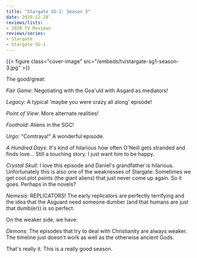 ```yaml
---
title: "Stargate SG-1: Season 3"
date: 2020-12-28
reviews/lists:
- 2020 TV Reviews
reviews/series:
- Stargate
- Stargate SG-1
---
```

{{< figure class="cover-image" src="/embeds/tv/stargate-sg1-season-3.jpg" >}}

The good/great:

*Fair Game*: Negotiating with the Goa'uld with Asgard as mediators!

*Legacy*: A typical 'maybe you were crazy all along' episode!

*Point of View*: More alternate realities!

*Foothold*: Aliens in the SGC!

*Urgo*: "Comtraya!" A wonderful episode. 

*A Hundred Days*: It's kind of hilarious how often O'Neill gets stranded and finds love... Still a touching story. I just want him to be happy. 

*Crystal Skull*: I love this episode and Daniel's grandfather is hilarious. Unfortunately this is also one of the weaknesses of Stargate: Sometimes we get cool plot points (the giant aliens) that just never come up again. So it goes. Perhaps in the novels?

*Nemesis*: REPLICATORS! The early replicators are perfectly terrifying and the idea that the Asguard need someone dumber (and that humans are just that dumb(er)) is so perfect. 

On the weaker side, we have: 

*Demons*: The episodes that try to deal with Christianity are always weaker. The timeline just doesn't work as well as the otherwise ancient Gods.

That's really it. This is a really good season. 